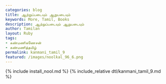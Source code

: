 ```yaml
---  
categories: blog  
title: ஆற்றுப்படையும் ஆறுபடையும்  
keywords: More, Tamil, Books  
description: ஆற்றுப்படையும் ஆறுபடையும்  
author: Tamilan  
layout: Ruby  
tags:     
- கண்மணிகணேசன்
- கண்மணித்தமிழ்
permalink: kanmani_tamil_9 
featured: /images/noolkal_96_6.png  
---  
```

{% include install_nool.md %} 
{% include_relative dtl/kanmani_tamil_9.md %} 
